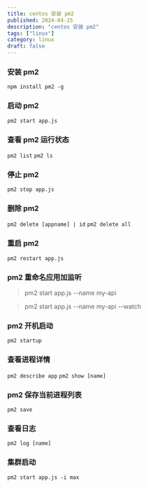 ```yaml
---
title: centos 安装 pm2
published: 2024-04-15
description: "centos 安装 pm2"
tags: ["linux"]
category: linux
draft: false
---
```


### 安装 pm2
`npm install pm2 -g`

### 启动 pm2
`pm2 start app.js`

### 查看 pm2 运行状态
`pm2 list`
`pm2 ls`

### 停止 pm2
`pm2 stop app.js`

### 删除 pm2
`pm2 delete [appname] | id`
`pm2 delete all`

### 重启 pm2
`pm2 restart app.js`

### pm2 重命名应用加监听
> pm2 start app.js --name my-api

> pm2 start app.js --name my-api --watch

### pm2 开机启动
`pm2 startup`

### 查看进程详情
`pm2 describe app`
`pm2 show [name]`

### pm2 保存当前进程列表
`pm2 save`

### 查看日志
`pm2 log [name]`

### 集群启动
`pm2 start app.js -i max`
